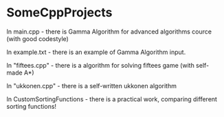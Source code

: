 # SomeCppProjects
In main.cpp - there is Gamma Algorithm for advanced algorithms cource (with good codestyle)

In example.txt - there is an example of Gamma Algorithm input.

In "fiftees.cpp" - there is a algorithm for solving fiftees game (with self-made A*)

In "ukkonen.cpp" - there is a self-written ukkonen algorithm

In CustomSortingFunctions - there is a practical work, comparing different sorting functions!
